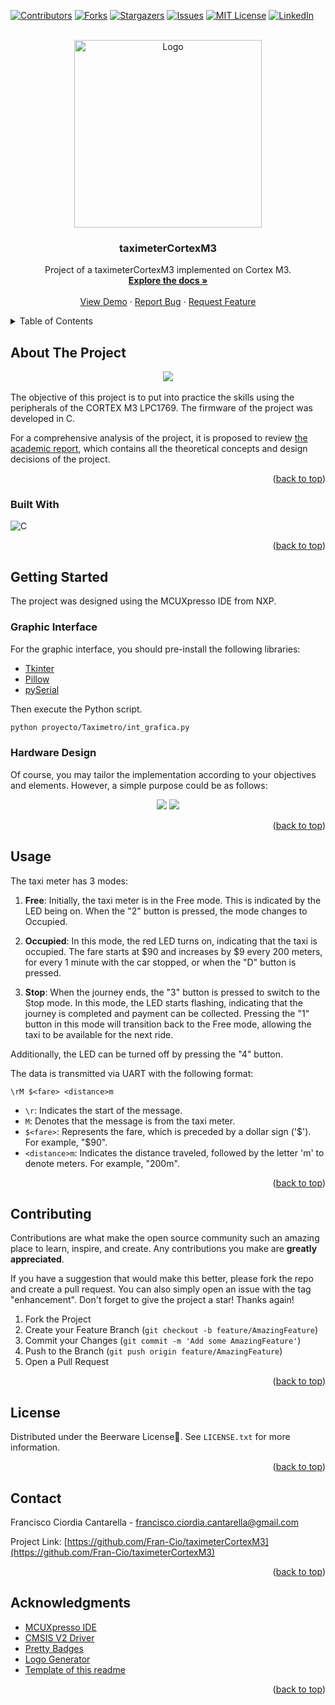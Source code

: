 <!-- Improved compatibility of back to top link: See: https://github.com/othneildrew/Best-README-Template/pull/73 -->
<a name="readme-top"></a>
<!--
*** Thanks for checking out the Best-README-Template. If you have a suggestion
*** that would make this better, please fork the repo and create a pull request
*** or simply open an issue with the tag "enhancement".
*** Don't forget to give the project a star!
*** Thanks again! Now go create something AMAZING! :D
-->



<!-- PROJECT SHIELDS -->
<!--
*** I'm using markdown "reference style" links for readability.
*** Reference links are enclosed in brackets [ ] instead of parentheses ( ).
*** See the bottom of this document for the declaration of the reference variables
*** for contributors-url, forks-url, etc. This is an optional, concise syntax you may use.
*** https://www.markdownguide.org/basic-syntax/#reference-style-links
-->
[![Contributors][contributors-shield]][contributors-url]
[![Forks][forks-shield]][forks-url]
[![Stargazers][stars-shield]][stars-url]
[![Issues][issues-shield]][issues-url]
[![MIT License][license-shield]][license-url]
[![LinkedIn][linkedin-shield]][linkedin-url]



<!-- PROJECT LOGO -->
<br />
<div align="center">
  <a href="https://github.com/Fran-cio/taximeterCortexM3">
    <img src="Imagen/logo.png" alt="Logo" width="300" height="300">
  </a>

<h3 align="center">taximeterCortexM3</h3>

  <p align="center">
    Project of a taximeterCortexM3 implemented on Cortex M3.
    <br />
    <a href="https://github.com/Fran-cio/taximeterCortexM3"><strong>Explore the docs »</strong></a>
    <br />
    <br />
    <a href="https://github.com/Fran-cio/taximeterCortexM3/taximeterCortexM3">View Demo</a>
    ·
    <a href="https://github.com/Fran-cio/taximeterCortexM3/issues">Report Bug</a>
    ·
    <a href="https://github.com/Fran-cio/taximeterCortexM3/issues">Request Feature</a>
  </p>
</div>



<!-- TABLE OF CONTENTS -->
<details>
  <summary>Table of Contents</summary>
  <ol>
    <li>
      <a href="#about-the-project">About The Project</a>
      <ul>
        <li><a href="#built-with">Built With</a></li>
      </ul>
    </li>
    <li>
      <a href="#getting-started">Getting Started</a>
      <ul>
        <li><a href="#graphic-interface">Graphic Interface</a></li>
        <li><a href="#hardware-design">Hardware Design</a></li>
      </ul>
    </li>
    <li><a href="#usage">Usage</a></li>
    <li><a href="#contributing">Contributing</a></li>
    <li><a href="#license">License</a></li>
    <li><a href="#contact">Contact</a></li>
    <li><a href="#acknowledgments">Acknowledgments</a></li>
  </ol>
</details>



<!-- ABOUT THE PROJECT -->
## About The Project
<div align=center>
    <img src="Imagen/screenshot.png">
</div>
<br>
The objective of this project is to put into practice the skills using the peripherals of the CORTEX M3 LPC1769. The firmware of the project was developed in C.

For a comprehensive analysis of the project, it is proposed to review [the academic report](INFORME.md), which contains all the theoretical concepts and design decisions of the project.
<p align="right">(<a href="#readme-top">back to top</a>)</p>

### Built With

![C](https://img.shields.io/badge/c-%2300599C.svg?style=for-the-badge&logo=c&logoColor=white)

<p align="right">(<a href="#readme-top">back to top</a>)</p>



<!-- GETTING STARTED -->
## Getting Started
The project was designed using the MCUXpresso IDE from NXP.
### Graphic Interface
For the graphic interface, you should pre-install the following libraries:
- [Tkinter](https://docs.python.org/es/3/library/tkinter.html)
- [Pillow](https://pypi.org/project/pillow/)
- [pySerial](https://pypi.org/project/pyserial/)

Then execute the Python script.
```sh
python proyecto/Taximetro/int_grafica.py
```

### Hardware Design
Of course, you may tailor the implementation according to your objectives and elements. However, a simple purpose could be as follows:

<div align=center> 
    <a href="Imagen/vista_fisica.jpeg"><img src="Imagen/vista_logica.jpeg"></a>
    <a href="Imagen/vista_logica.jpeg"><img src="Imagen/vista_fisica.jpeg"></a>
</div>

<p align="right">(<a href="#readme-top">back to top</a>)</p>



<!-- USAGE EXAMPLES -->
## Usage
The taxi meter has 3 modes:

1. **Free**: Initially, the taxi meter is in the Free mode. This is indicated by the LED being on. When the "2" button is pressed, the mode changes to Occupied.

2. **Occupied**: In this mode, the red LED turns on, indicating that the taxi is occupied. The fare starts at $90 and increases by $9 every 200 meters, for every 1 minute with the car stopped, or when the "D" button is pressed. 

3. **Stop**: When the journey ends, the "3" button is pressed to switch to the Stop mode. In this mode, the LED starts flashing, indicating that the journey is completed and payment can be collected. Pressing the "1" button in this mode will transition back to the Free mode, allowing the taxi to be available for the next ride.

Additionally, the LED can be turned off by pressing the "4" button.

The data is transmitted via UART with the following format:

```
\rM $<fare> <distance>m
```

- `\r`: Indicates the start of the message.
- `M`: Denotes that the message is from the taxi meter.
- `$<fare>`: Represents the fare, which is preceded by a dollar sign ('$'). For example, "$90".
- `<distance>m`: Indicates the distance traveled, followed by the letter 'm' to denote meters. For example, "200m".
<p align="right">(<a href="#readme-top">back to top</a>)</p>


<!-- CONTRIBUTING -->
## Contributing

Contributions are what make the open source community such an amazing place to learn, inspire, and create. Any contributions you make are **greatly appreciated**.

If you have a suggestion that would make this better, please fork the repo and create a pull request. You can also simply open an issue with the tag "enhancement".
Don't forget to give the project a star! Thanks again!

1. Fork the Project
2. Create your Feature Branch (`git checkout -b feature/AmazingFeature`)
3. Commit your Changes (`git commit -m 'Add some AmazingFeature'`)
4. Push to the Branch (`git push origin feature/AmazingFeature`)
5. Open a Pull Request

<p align="right">(<a href="#readme-top">back to top</a>)</p>



<!-- LICENSE -->
## License

Distributed under the Beerware License🍻. See `LICENSE.txt` for more information.

<p align="right">(<a href="#readme-top">back to top</a>)</p>



<!-- CONTACT -->
## Contact

Francisco Ciordia Cantarella - francisco.ciordia.cantarella@gmail.com

Project Link: [https://github.com/Fran-Cio/taximeterCortexM3](https://github.com/Fran-Cio/taximeterCortexM3)

<p align="right">(<a href="#readme-top">back to top</a>)</p>



<!-- ACKNOWLEDGMENTS -->
## Acknowledgments

* [MCUXpresso IDE](https://www.nxp.com/design/design-center/software/development-software/mcuxpresso-software-and-tools-/mcuxpresso-integrated-development-environment-ide:MCUXpresso-IDE)
* [CMSIS V2 Driver](https://github.com/samuelpereira7/FreeRTOS_LPC17xx_CMSISv2p00/tree/master/CMSISv2p00_LPC17xx)
* [Pretty Badges](https://github.com/Ileriayo/markdown-badges)
* [Logo Generator](https://www.bing.com/Imagen/create?FORM=BICMB1&ssp=1&darkschemeovr=0&setlang=es-CL&safesearch=moderate&toWww=1&redig=8195C3604CE2443CAD2B9B2FB3512087)
* [Template of this readme](https://github.com/othneildrew/Best-README-Template?tab=readme-ov-file)

<p align="right">(<a href="#readme-top">back to top</a>)</p>



<!-- MARKDOWN LINKS & Imagen -->
<!-- https://www.markdownguide.org/basic-syntax/#reference-style-links -->
[contributors-shield]: https://img.shields.io/github/contributors/Fran-Cio/taximeterCortexM3.svg?style=for-the-badge
[contributors-url]: https://github.com/Fran-cio/taximeterCortexM3/graphs/contributors
[forks-shield]: https://img.shields.io/github/forks/Fran-cio/taximeterCortexM3.svg?style=for-the-badge
[forks-url]: https://github.com/Fran-Cio/taximeterCortexM3/network/members
[stars-shield]: https://img.shields.io/github/stars/Fran-Cio/taximeterCortexM3.svg?style=for-the-badge
[stars-url]: https://github.com/Fran-Cio/taximeterCortexM3/stargazers
[issues-shield]: https://img.shields.io/github/issues/Fran-Cio/taximeterCortexM3.svg?style=for-the-badge
[issues-url]: https://github.com/Fran-Cio/taximeterCortexM3/issues
[license-shield]: https://img.shields.io/badge/license-Beerware%F0%9F%8D%BB-green?style=for-the-badge
[license-url]: https://github.com/Fran-Cio/taximeterCortexM3/blob/master/LICENSE.txt
[linkedin-shield]: https://img.shields.io/badge/-LinkedIn-black.svg?style=for-the-badge&logo=linkedin&colorB=555
[linkedin-url]: https://www.linkedin.com/in/francisco-ciordia-cantarella-5323461b8/
[product-screenshot]: Imagen/vista_fisica.jpeg
[usage-example]: Imagen/example.png



